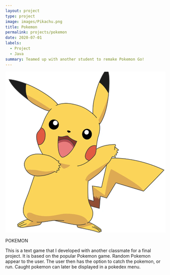 ```yaml
---
layout: project
type: project
image: images/Pikachu.png
title: Pokemon
permalink: projects/pokemon
date: 2020-07-01
labels:
  - Project
  - Java
summary: Teamed up with another student to remake Pokemon Go!
---
```


<img class="ui medium right floated rounded image" src="/images/Pikachu.png">

 POKEMON

This is a text game that I developed with another classmate for a final project.  It is based on the popular Pokemon game.  Random Pokemon appear to the user.  The user then has the option to catch the pokemon, or run.  Caught pokemon can later be displayed in a pokedex menu.
